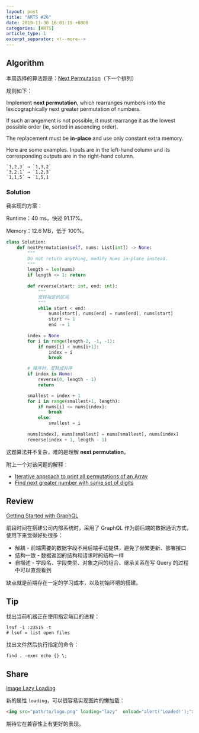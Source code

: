 ```yaml
---
layout: post
title: "ARTS #26"
date: 2019-11-30 16:01:19 +0800
categories: [ARTS]
article_type: 1
excerpt_separator: <!--more-->
---
```



## Algorithm

本周选择的算法题是：[Next Permutation](<https://leetcode.com/problems/next-permutation/>)（下一个排列）

<!--more-->

规则如下：

Implement **next permutation**, which rearranges numbers into the lexicographically next greater permutation of numbers.

If such arrangement is not possible, it must rearrange it as the lowest possible order (ie, sorted in ascending order).

The replacement must be **in-place** and use only constant extra memory.

Here are some examples. Inputs are in the left-hand column and its corresponding outputs are in the right-hand column.

```
`1,2,3` → `1,3,2`
`3,2,1` → `1,2,3`
`1,1,5` → `1,5,1
```

### Solution

我实现的方案：

Runtime：40 ms，快过 91.17%。

Memory：12.6 MB，低于 100%。

```python
class Solution:
    def nextPermutation(self, nums: List[int]) -> None:
        """
        Do not return anything, modify nums in-place instead.
        """
        length = len(nums)
        if length <= 1: return
        
        def reverse(start: int, end: int):
            """
            反转指定的区间
            """
            while start < end:
                nums[start], nums[end] = nums[end], nums[start]
                start += 1
                end -= 1
        
        index = None
        for i in range(length-2, -1, -1):
            if nums[i] < nums[i+1]:
                index = i
                break

        # 降序时，反转成升序
        if index is None:
            reverse(0, length - 1)
            return

        smallest = index + 1
        for i in range(smallest+1, length):
            if nums[i] <= nums[index]:
                break
            else:
                smallest = i
        
        nums[index], nums[smallest] = nums[smallest], nums[index]
        reverse(index + 1, length - 1)
```

这题算法并不复杂，难的是理解 **next permutation**。

附上一个对该问题的解释：

- [Iterative approach to print all permutations of an Array](https://www.geeksforgeeks.org/iterative-approach-to-print-all-permutations-of-an-array/)
- [Find next greater number with same set of digits](https://www.geeksforgeeks.org/find-next-greater-number-set-digits/)


## Review

[Getting Started with GraphQL](https://davidwalsh.name/getting-started-with-graphql)

前段时间在搭建公司内部系统时，采用了 GraphQL 作为前后端的数据通讯方式，使用下来觉得好处很多：

- 解耦 - 前端需要的数据字段不用后端手动提供，避免了频繁更新、部署接口
- 结构一致 - 数据返回的结构和请求时的结构一样
- 自描述 - 字段名、字段类型、对象之间的组合、继承关系在写 Query 的过程中可以直观看到

缺点就是前期存在一定的学习成本，以及初始环境的搭建。

## Tip

找出当前机器正在使用指定端口的进程：

```shell
lsof -i :23515 -t
# lsof = list open files
```

找出文件然后执行指定的命令：

```shell
find . -exec echo {} \;
```

## Share

[Image Lazy Loading](https://davidwalsh.name/loading-lazy)

新的属性 `loading`，可以很容易实现图片的懒加载：

```html
<img src="path/to/logo.png" loading="lazy"  onload="alert('Loaded!');">
```

期待它在兼容性上有更好的表现。

